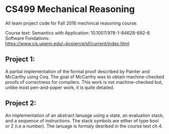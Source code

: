 # CS499 Mechanical Reasoning
All team project code for Fall 2016 mechincal reasoning course. 

Course text: 
Semantics with Application: 10.1007/978-1-84628-692-6
Software Fondations: https://www.cis.upenn.edu/~bcpierce/sf/current/index.html
## Project 1: 
A partial implementation of the formal proof described by Painter and McCarthy using Coq. The goal of McCarthy was to obtain machine-checked proofs of correctness for compilers. This work is not machine-checked but, unlike most pen-and-paper work, it is quite detailed.
## Project 2: 
An implementation of an abstract lanuage using a state, an evaluation stack, and a sequence of instructions. The stack symbols are either of type bool or Z (i.e a number). The lanuage is formaly desribed in the course text ch 4.  
